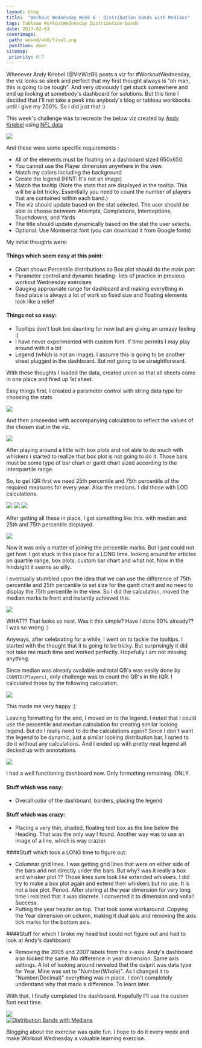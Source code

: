 ```yaml
---
layout: blog
title:  "Workout Wednesday Week 6 - Distribution bands with Medians"
tags: Tableau WorkoutWednesday Distribution-bands
date: 2017-02-03
coverimage:
 path: wowed/wk6/final.png
 position: down
sitemap:
 priority: 0.7
---
```



Whenever Andy Kriebel (@VizWizBI) posts a viz for #WorkoutWednesday, the viz looks so sleek and perfect that my first thought always is "oh man, this is going to be tough". And very obviously I get stuck somewhere and end up looking at somebody's dashboard for solutions.
But this time I decided that I'll not take a peek into anybody's blog or tableau workbooks until I give my 200%. So I did just that :)

<!--more-->

This week's challenge was to recreate the below viz created by [Andy Kriebel][andy]  using [NFL data][nfl]

<img src="{{ site.urlimg }}/wowed/wk6/sample.png" class="alignimgcenter" itemprop="image">

And these were some specific requirements :

- All of the elements must be floating on a dashboard sized 650x650.
- You cannot use the Player dimension anywhere in the view.
- Match my colors including the background
- Create the legend (HINT: It's not an image)
- Match the tooltip (Note the stats that are displayed in the tooltip. This will be a bit tricky. Essentially you need to count the number of players that are contained within each band.)
- The viz should update based on the stat selected. The user should be able to choose between: Attempts, Completions, Interceptions, Touchdowns, and Yards
- The title should update dynamically based on the stat the user selects.
- Optional: Use Montserrat font (you can download it from Google fonts)

My initial thoughts were: 

#### Things which seem easy at this point:
   - Chart shows Percentile distributions so Box plot should do the main part
   - Parameter control and dynamic heading- lots of practice in previous workout Wednesday exercises
   - Gauging appropriate range for dashboard and making everything in fixed place is always a lot of work so fixed size and floating elements look like a relief

#### Things not so easy:
   - Tooltips don't look too daunting for now but are giving an uneasy feeling :)
   - I have never experimented with custom font. If time permits I may play around with it a bit
   - Legend (which is not an image). I assume this is going to be another sheet plugged in the dashboard. But not going to be straightforward.

With these thoughts I loaded the data, created union so that all sheets come in one place and fired up 1st sheet.

Easy things first, I created a parameter control with string data type for choosing the stats.

<img src="{{ site.urlimg }}/wowed/wk6/parametr.png" class="alignimgcenter" itemprop="image">

And then proceeded with accompanying calculation to reflect the values of the chosen stat in the viz.

<img src="{{ site.urlimg }}/wowed/wk6/select.png" class="alignimgcenter" itemprop="image">

After playing around a little with box plots and not able to do much with whiskers i started to realize that box plot is not going to do it. Those bars must be some type of bar chart or gantt chart sized according to the interquartile range.

So, to get IQR first we need 25th percentile and 75th percentile of the required measures for every year.  Also the medians. I did those with LOD calculations.

<img src="{{ site.urlimg }}/wowed/wk6/pct25.png" class="alignimgcenter" itemprop="image">

<img src="{{ site.urlimg }}/wowed/wk6/pct75.png" class="alignimgcenter" itemprop="image">

<img src="{{ site.urlimg }}/wowed/wk6/median.png" class="alignimgcenter" itemprop="image">

After getting all these in place, I got something like this. with median and 25th and 75th percentile displayed.

<img src="{{ site.urlimg }}/wowed/wk6/rgh1.png" class="alignimgcenter" itemprop="image">

Now it was only a matter of joining the percentile marks. But I just could not get how. I got stuck in this place for a LONG time. looking around for articles on quartile range, box plots, custom bar chart and what not. Now in the hindsight it seems so silly.

I eventually stumbled upon the idea that we can use the difference of 75th percentile and 25th percentile to set size for the gantt chart and no need to display the 75th percentile in the view. So I did the calculation, moved the median marks to front and instantly achieved this.

<img src="{{ site.urlimg }}/wowed/wk6/rgh2.png" class="alignimgcenter" itemprop="image">

WHAT?? That looks so neat. Was it this simple? Have I done 90% already??    
I was so wrong :)

Anyways, after celebrating for a while, I went on to tackle the tooltips.
I started with the thought that it is going to be tricky. But surprisingly it did not take me much time and worked perfectly. Hopefully I am not missing anything.

Since median was already available and total QB's was easily done by `COUNTD(Players)`, only challenge was to count the QB's in the IQR. I calculated those by the following calculation.

<img src="{{ site.urlimg }}/wowed/wk6/iqr.png" class="alignimgcenter" itemprop="image">

This made me very happy :)

Leaving formatting for the end, I moved on to the legend.
I noted that I could use the percentile and median calculation for creating similar looking legend. But do I really need to do the calculations again? Since I don't want the legend to be dynamic, just a similar looking distribution bar, I opted to do it without any calculations. And I ended up with pretty neat legend all decked up with annotations.

<img src="{{ site.urlimg }}/wowed/wk6/legend.png" class="alignimgcenter" itemprop="image">

I had a well functioning dashboard now. Only formatting remaining. ONLY.

#### Stuff which was easy:
- Overall color of the dashboard, borders, placing the legend

#### Stuff which was crazy:

- Placing a very thin, shaded, floating text box as the line below the Heading. That was the only way I found. Another way was to use an image 
    of a line, which is way crazier.

####Stuff which took a LONG time to figure out:

- Columnar grid lines. I was getting grid lines that were on either side of the bars and not directly under the bars. But why? was it really a box and whisker plot ?? Those lines sure look like extended whiskers. I did try to make a box plot again and extend their whiskers but no use. It is not a box plot. Period. After staring at the year dimension for very long time i realized that it was discrete. I converted it to dimension and voila!! Success.
- Putting the year header on top. That took some workaround. Copying the Year dimension on column, making it dual axis and removing the axis tick marks for the bottom axis.

####Stuff for which I broke my head but could not figure out and had to look at Andy's dashboard:

- Removing the 2005 and 2007 labels from the x-axis. Andy's dashboard also looked the same. No difference in year dimension. Same axis settings. A lot of looking around revealed that the culprit was data type for Year. Mine was set to "Number(Whole)". As I changed it to "Number(Decimal)" everything was in place. I don't completely understand why that made a difference. To learn later.

With that, I finally completed the dashboard. Hopefully I'll use the custom font next time.

<div class="show-for-small-down">
<a href="https://public.tableau.com/views/Distributionbandswithmedians/DistributionBandswithMedians?:retry=yes&:embed=y&:display_count=yes">
<img src="{{ site.urlimg }}/wowed/wk6/final.png" class="alignimgcenter" itemprop="image">
</a>
</div>
<!-- tags lable -->
<div class="show-for-medium-up">
<div class='tableauPlaceholder' id='viz1486146275774' style='position: relative'><noscript><a href='#'><img alt='Distribution Bands with Medians ' src='https:&#47;&#47;public.tableau.com&#47;static&#47;images&#47;Di&#47;Distributionbandswithmedians&#47;DistributionBandswithMedians&#47;1_rss.png' style='border: none' /></a></noscript><object class='tableauViz'  style='display:none;'><param name='host_url' value='https%3A%2F%2Fpublic.tableau.com%2F' /> <param name='site_root' value='' /><param name='name' value='Distributionbandswithmedians&#47;DistributionBandswithMedians' /><param name='tabs' value='no' /><param name='toolbar' value='yes' /><param name='static_image' value='https:&#47;&#47;public.tableau.com&#47;static&#47;images&#47;Di&#47;Distributionbandswithmedians&#47;DistributionBandswithMedians&#47;1.png' /> <param name='animate_transition' value='yes' /><param name='display_static_image' value='yes' /><param name='display_spinner' value='yes' /><param name='display_overlay' value='yes' /><param name='display_count' value='yes' /></object></div> 
 <script type='text/javascript'>
 var divElement = document.getElementById('viz1486146275774');
 var vizElement = divElement.getElementsByTagName('object')[0];
 vizElement.style.width='654px';vizElement.style.height='719px';
 var scriptElement = document.createElement('script');
 scriptElement.src = 'https://public.tableau.com/javascripts/api/viz_v1.js';
 vizElement.parentNode.insertBefore(scriptElement, vizElement);
 </script>
</div>


Blogging about the exercise was quite fun. I hope to do it every week and make Workout Wednesday a valuable learning exercise.










[andy]: http://www.vizwiz.com/2017/02/ww-distributions.html
[nfl]: https://drive.google.com/file/d/0BwwOAU_ldxzwa2tQZXg2YkVzZlU/view